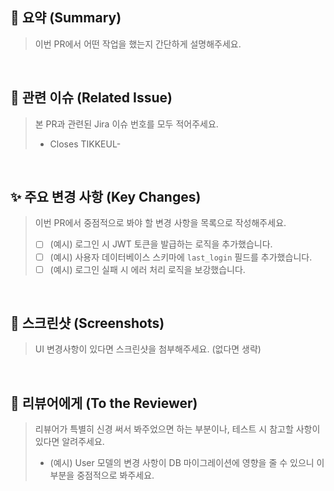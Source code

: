## 📄 요약 (Summary)

> 이번 PR에서 어떤 작업을 했는지 간단하게 설명해주세요.

<br>

## 🔗 관련 이슈 (Related Issue)

> 본 PR과 관련된 Jira 이슈 번호를 모두 적어주세요.
>
> - Closes TIKKEUL-

<br>

## ✨ 주요 변경 사항 (Key Changes)

> 이번 PR에서 중점적으로 봐야 할 변경 사항을 목록으로 작성해주세요.
>
> - [ ] (예시) 로그인 시 JWT 토큰을 발급하는 로직을 추가했습니다.
> - [ ] (예시) 사용자 데이터베이스 스키마에 `last_login` 필드를 추가했습니다.
> - [ ] (예시) 로그인 실패 시 에러 처리 로직을 보강했습니다.

<br>

## 📸 스크린샷 (Screenshots)

> UI 변경사항이 있다면 스크린샷을 첨부해주세요. (없다면 생략)

<br>

## 🙏 리뷰어에게 (To the Reviewer)

> 리뷰어가 특별히 신경 써서 봐주었으면 하는 부분이나, 테스트 시 참고할 사항이 있다면 알려주세요.
>
> - (예시) User 모델의 변경 사항이 DB 마이그레이션에 영향을 줄 수 있으니 이 부분을 중점적으로 봐주세요.